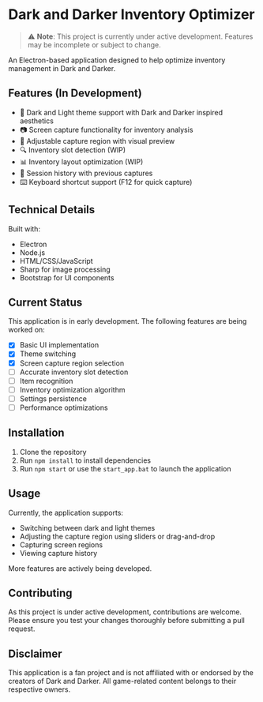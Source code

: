 # Dark and Darker Inventory Optimizer

> ⚠️ **Note**: This project is currently under active development. Features may be incomplete or subject to change.

An Electron-based application designed to help optimize inventory management in Dark and Darker.

## Features (In Development)

- 🎨 Dark and Light theme support with Dark and Darker inspired aesthetics
- 📷 Screen capture functionality for inventory analysis
- 📏 Adjustable capture region with visual preview
- 🔍 Inventory slot detection (WIP)
- 📊 Inventory layout optimization (WIP)
- 💾 Session history with previous captures
- ⌨️ Keyboard shortcut support (F12 for quick capture)

## Technical Details

Built with:
- Electron
- Node.js
- HTML/CSS/JavaScript
- Sharp for image processing
- Bootstrap for UI components

## Current Status

This application is in early development. The following features are being worked on:

- [x] Basic UI implementation
- [x] Theme switching
- [x] Screen capture region selection
- [ ] Accurate inventory slot detection
- [ ] Item recognition
- [ ] Inventory optimization algorithm
- [ ] Settings persistence
- [ ] Performance optimizations

## Installation

1. Clone the repository
2. Run `npm install` to install dependencies
3. Run `npm start` or use the `start_app.bat` to launch the application

## Usage

Currently, the application supports:
- Switching between dark and light themes
- Adjusting the capture region using sliders or drag-and-drop
- Capturing screen regions
- Viewing capture history

More features are actively being developed.

## Contributing

As this project is under active development, contributions are welcome. Please ensure you test your changes thoroughly before submitting a pull request.

## Disclaimer

This application is a fan project and is not affiliated with or endorsed by the creators of Dark and Darker. All game-related content belongs to their respective owners.
